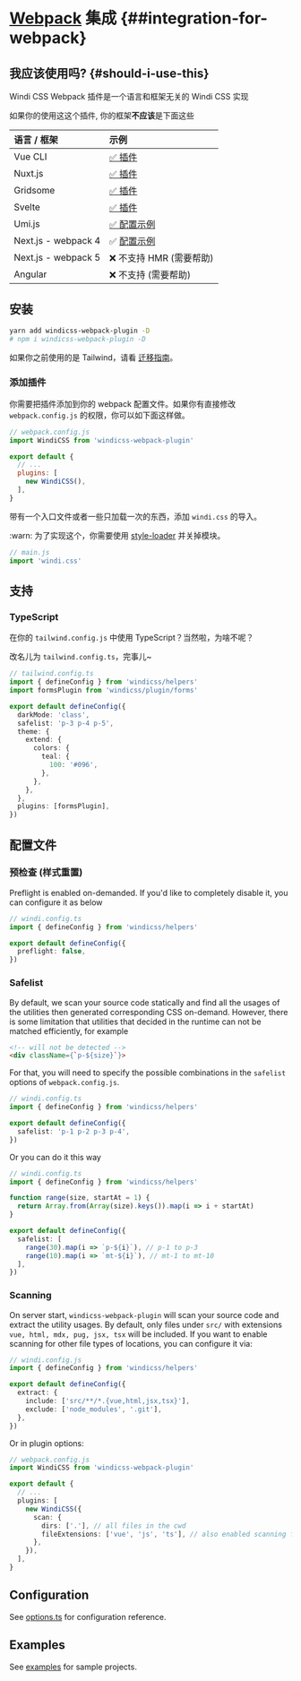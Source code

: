 <Logo name="webpack" class="logo-float-xl"/>

# [Webpack](https://webpack.js.org/) 集成 {##integration-for-webpack}

<PackageInfo name="windicss-webpack-plugin" author="harlan-zw" />

## 我应该使用吗? {#should-i-use-this}

Windi CSS Webpack 插件是一个语言和框架无关的 Windi CSS 实现

如果你的使用这这个插件, 你的框架**不应该**是下面这些

| 语言 / 框架 |   示例 |
| :-------- | :----- |
| <Logo name="vue" class="inline"/> Vue CLI | [✅ 插件](/integrations/vue-cli.html) |
| <Logo name="nuxt" class="inline"/> Nuxt.js | [✅ 插件](/integrations/nuxt.html) |
| <Logo name="gridsome" class="inline"/> Gridsome | [✅ 插件](/integrations/gridsome.html) |
| <Logo name="svelte" class="inline"/> Svelte | [✅ 插件](/integrations/svelte.html) |
| Umi.js | [✅ 配置示例](https://github.com/windicss/windicss-webpack-plugin/tree/master/example/umijs) |
| Next.js - webpack 4 | ✅ [配置示例](https://github.com/windicss/windicss-webpack-plugin/blob/master/example/next/next.config.js) |
| Next.js - webpack 5 | ❌ 不支持 HMR (需要帮助) |
| Angular | ❌ 不支持 (需要帮助) |

## 安装

```bash
yarn add windicss-webpack-plugin -D
# npm i windicss-webpack-plugin -D
```

如果你之前使用的是 Tailwind，请看 [迁移指南](/guide/migration.html)。

### 添加插件

你需要把插件添加到你的 webpack 配置文件。如果你有直接修改 `webpack.config.js` 的权限，你可以如下面这样做。

```js
// webpack.config.js
import WindiCSS from 'windicss-webpack-plugin'

export default {
  // ...
  plugins: [
    new WindiCSS(),
  ],
}
```

带有一个入口文件或者一些只加载一次的东西，添加 `windi.css` 的导入。

:warn: 为了实现这个，你需要使用 [style-loader](https://webpack.js.org/loaders/style-loader/#modules) 并关掉模块。

```ts
// main.js
import 'windi.css'
```

## 支持

### TypeScript

在你的 `tailwind.config.js` 中使用 TypeScript？当然啦，为啥不呢？

改名儿为 `tailwind.config.ts`，完事儿~

```ts
// tailwind.config.ts
import { defineConfig } from 'windicss/helpers'
import formsPlugin from 'windicss/plugin/forms'

export default defineConfig({
  darkMode: 'class',
  safelist: 'p-3 p-4 p-5',
  theme: {
    extend: {
      colors: {
        teal: {
          100: '#096',
        },
      },
    },
  },
  plugins: [formsPlugin],
})
```

## 配置文件

### 预检查 (样式重置)

Preflight is enabled on-demanded. If you'd like to completely disable it, you can configure it as below

```ts
// windi.config.ts
import { defineConfig } from 'windicss/helpers'

export default defineConfig({
  preflight: false,
})
```

### Safelist

By default, we scan your source code statically and find all the usages of the utilities then generated corresponding CSS on-demand. However, there is some limitation that utilities that decided in the runtime can not be matched efficiently, for example

```html
<!-- will not be detected -->
<div className={`p-${size}`}>
```

For that, you will need to specify the possible combinations in the `safelist` options of `webpack.config.js`.

```ts
// windi.config.ts
import { defineConfig } from 'windicss/helpers'

export default defineConfig({
  safelist: 'p-1 p-2 p-3 p-4',
})
```

Or you can do it this way

```ts
// windi.config.ts
import { defineConfig } from 'windicss/helpers'

function range(size, startAt = 1) {
  return Array.from(Array(size).keys()).map(i => i + startAt)
}

export default defineConfig({
  safelist: [
    range(30).map(i => `p-${i}`), // p-1 to p-3
    range(10).map(i => `mt-${i}`), // mt-1 to mt-10
  ],
})
```

### Scanning

On server start, `windicss-webpack-plugin` will scan your source code and extract the utility usages. By default,
only files under `src/` with extensions `vue, html, mdx, pug, jsx, tsx` will be included. If you want to enable scanning for other file types of locations, you can configure it via:

```ts
// windi.config.js
import { defineConfig } from 'windicss/helpers'

export default defineConfig({
  extract: {
    include: ['src/**/*.{vue,html,jsx,tsx}'],
    exclude: ['node_modules', '.git'],
  },
})
```

Or in plugin options:

```ts
// webpack.config.js
import WindiCSS from 'windicss-webpack-plugin'

export default {
  // ...
  plugins: [
    new WindiCSS({
      scan: {
        dirs: ['.'], // all files in the cwd
        fileExtensions: ['vue', 'js', 'ts'], // also enabled scanning for js/ts
      },
    }),
  ],
}
```

## Configuration

See [options.ts](https://github.com/windicss/vite-plugin-windicss/blob/main/packages/plugin-utils/src/options.ts) for configuration reference.

## Examples

See [examples](https://github.com/windicss/windicss-webpack-plugin/tree/master/example) for sample projects.

